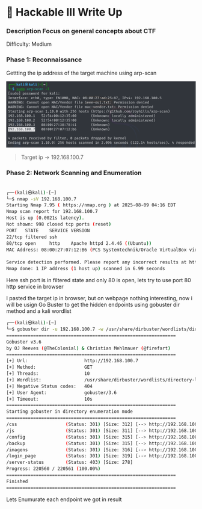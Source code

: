 # 🔐 Hackable III Write Up

### **Description** Focus on general concepts about CTF
Difficulty: Medium

### Phase 1: Reconnaissance
Gettting the ip address of the target machine using arp-scan

![ip address](screenshots/ip.png)

> Target ip -> 192.168.100.7

### Phase 2: Network Scanning and Enumeration

```bash
                                                                                                               
┌──(kali㉿kali)-[~]
└─$ nmap -sV 192.168.100.7
Starting Nmap 7.95 ( https://nmap.org ) at 2025-08-09 04:16 EDT
Nmap scan report for 192.168.100.7
Host is up (0.0021s latency).
Not shown: 998 closed tcp ports (reset)
PORT   STATE    SERVICE VERSION
22/tcp filtered ssh
80/tcp open     http    Apache httpd 2.4.46 ((Ubuntu))
MAC Address: 08:00:27:07:12:B6 (PCS Systemtechnik/Oracle VirtualBox virtual NIC)

Service detection performed. Please report any incorrect results at https://nmap.org/submit/ .
Nmap done: 1 IP address (1 host up) scanned in 6.99 seconds

```
Here ssh port is in filtered state and only 80 is open, lets try to use port 80 http service in browser

I pasted the target ip in browser, but on webpage nothing interesting, now i will be usign Go Buster to get the hidden endpoints using gobuster dir method and a kali wordlist

```bash
┌──(kali㉿kali)-[~]
└─$ gobuster dir -u 192.168.100.7 -w /usr/share/dirbuster/wordlists/directory-list-2.3-medium.txt
===============================================================
Gobuster v3.6
by OJ Reeves (@TheColonial) & Christian Mehlmauer (@firefart)
===============================================================
[+] Url:                     http://192.168.100.7
[+] Method:                  GET
[+] Threads:                 10
[+] Wordlist:                /usr/share/dirbuster/wordlists/directory-list-2.3-medium.txt
[+] Negative Status codes:   404
[+] User Agent:              gobuster/3.6
[+] Timeout:                 10s
===============================================================
Starting gobuster in directory enumeration mode
===============================================================
/css                  (Status: 301) [Size: 312] [--> http://192.168.100.7/css/]
/js                   (Status: 301) [Size: 311] [--> http://192.168.100.7/js/]
/config               (Status: 301) [Size: 315] [--> http://192.168.100.7/config/]
/backup               (Status: 301) [Size: 315] [--> http://192.168.100.7/backup/]
/imagens              (Status: 301) [Size: 316] [--> http://192.168.100.7/imagens/]
/login_page           (Status: 301) [Size: 319] [--> http://192.168.100.7/login_page/]
/server-status        (Status: 403) [Size: 278]
Progress: 220560 / 220561 (100.00%)
===============================================================
Finished
===============================================================

```
Lets Enumurate each endpoint we got in result
